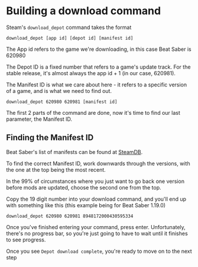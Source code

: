 # Building a download command

Steam's `download_depot` command takes the format

```
download_depot [app id] [depot id] [manifest id]
```

The App id refers to the game we're downloading, in this case Beat Saber is 620980

The Depot ID is a fixed number that refers to a game's update track. For the stable release, it's almost always the app id + 1 (in our case, 620981).

The Manifest ID is what we care about here - it refers to a specific version of a game, and is what we need to find out.

```
download_depot 620980 620981 [manifest id]
```

The first 2 parts of the command are done, now it's time to find our last parameter, the Manifest ID.

## Finding the Manifest ID

Beat Saber's list of manifests can be found at [SteamDB](https://steamdb.info/depot/620981/history/).

To find the correct Manifest ID, work downwards through the versions, with the one at the top being the most recent.

In the 99% of circumstances where you just want to go back one version before mods are updated, choose the second one from the top.

Copy the 19 digit number into your download command, and you'll end up with something like this (this example being for Beat Saber 1.19.0)

```
download_depot 620980 620981 8948172000430595334
```

Once you've finished entering your command, press enter. Unfortunately, there's no progress bar, so you're just going to have to wait until it finishes to see progress.

Once you see `Depot download complete`, you're ready to move on to the next step
